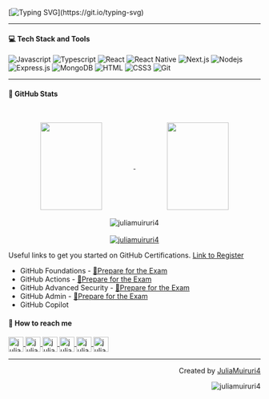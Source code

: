 
[![Typing SVG](https://readme-typing-svg.demolab.com/?lines=Hi!;Julia+here,+Welcome+to+my+page!)](https://git.io/typing-svg)

---

<!-- <p align="center"> 
    <a href="https://www.credly.com/badges/88647556-f7e7-4254-85b7-f231d5ff92ef/public_url">
        <img align="center" 
        src="https://images.credly.com/size/680x680/images/9d3f9958-2e06-4892-88b8-23d8b89f332a/image.png" 
        alt="Julia-Global-hackathon" 
        width="50"/>
    </a>
    <a href="https://www.credly.com/badges/e22d29f3-0cf3-45d0-9613-583cc70945fd/public_url">
        <img align="center" 
        src="https://images.credly.com/size/680x680/images/c7e9e836-0b6f-410d-b5fb-48297aa9c310/image.png" 
        alt="Julia-Global-hackathon" 
        width="50"/>
    </a>
    <a href="https://www.credly.com/badges/3abd1759-6fe2-4f9a-8e5d-78cb98ab01d1/public_url">
        <img align="center" 
        src="https://images.credly.com/size/340x340/images/bd6603af-71b8-4e9a-a6d0-8d82b39ad505/image.png" 
        alt="Julia-Global-hackathon"
        width="50"/>
    </a>
    <a href="https://www.credly.com/badges/23009003-b850-4802-8b3d-def7d6a25550/public_url">
        <img align="center" 
        src="https://images.credly.com/size/680x680/images/67b31c71-dec4-452d-8bef-a7ec39fc237e/GOL_Participant_Badge.png" 
        alt="Julia-Global-hackathon"
        width="50"/>
    </a>
    <a href="https://www.credly.com/badges/7943a798-fad1-4c1a-96bd-7482e8cc4a91/public_url">
        <img align="center" 
        src="https://images.credly.com/size/680x680/images/690dd7e4-e88a-4e4e-8681-f3b9d1119b2e/image.png" 
        alt="Julia-Global-hackathon"
        width="50"/>
    </a>
    <a href="https://www.credly.com/badges/e02cc85c-6760-4825-8d1d-3a66994bd462/public_url">
        <img align="center" 
        src="https://images.credly.com/size/340x340/images/eade341b-2218-4c62-bdd8-057d9a9bdef0/image.png" 
        alt="Contoso Real Estate project"
        width="50"/>
    </a>
    <a href="https://www.credly.com/badges/e6956e79-d07a-4a95-b604-c831864df349/public_url">
        <img align="center" 
        src="https://images.credly.com/size/680x680/images/fc1352af-87fa-4947-ba54-398a0e63322e/security-compliance-and-identity-fundamentals-600x600.png" 
        alt="Julia-Global-hackathon" 
        width="50"/>
    </a>
    <a href="https://www.credly.com/badges/faa8c285-4908-41b6-a613-9f1b617222b3/public_url">
        <img align="center" 
        src="https://images.credly.com/size/680x680/images/2a6251f2-737b-4bf6-9190-d77570cc76fc/CERT-Fundamentals-Power-Platform.png" 
        alt="Julia-Global-hackathon" 
        width="50"/>
    </a>
    <a href="https://www.credly.com/badges/3819b11a-50a8-4043-b138-218a36597176/public_url">
        <img align="center" 
        src="https://images.credly.com/size/680x680/images/be8fcaeb-c769-4858-b567-ffaaa73ce8cf/image.png" 
        alt="Julia-Azure-certified" 
        width="50"/>
    </a>
    <a href="https://www.credly.com/badges/f83b96ff-cc96-4d9b-a2b6-00e44c5852f8/public_url">
        <img align="center" 
        src="https://images.credly.com/size/340x340/images/3735a515-c10e-4c2d-ae6f-3bdca434170d/image.png" 
        alt="Julia-Azure-certified" 
        width="50"/>
    </a>
    <a href="https://www.credly.com/badges/27054ac0-e0f8-48f7-a7a2-4d7ae38aca4a/public_url">
        <img align="center" 
        src="https://images.credly.com/size/220x220/images/fa3cfe06-4515-4626-8333-c3b81b0d9c12/image.png" 
        alt="Julia-SkillUpAI" 
        width="50"/>
    </a>
    <a href="https://www.credly.com/badges/e02cc85c-6760-4825-8d1d-3a66994bd462/public_url">
        <img align="center" 
        src="https://images.credly.com/size/220x220/images/bb0cadc1-9666-4071-a1c9-8df3613669ce/image.png" 
        alt="Julia-Global-hackathon-Certified-Ready"
        width="50"/>
    </a>
</p> -->     

<h4> 💻 Tech Stack and Tools  </h4>

![Javascript](https://img.shields.io/badge/Javascript-F0DB4F?style=for-the-badge&labelColor=black&logo=javascript&logoColor=F0DB4F)
![Typescript](https://img.shields.io/badge/Typescript-007acc?style=for-the-badge&labelColor=black&logo=typescript&logoColor=007acc)
![React](https://img.shields.io/badge/-React-61DBFB?style=for-the-badge&labelColor=black&logo=react&logoColor=61DBFB)
![React Native](https://img.shields.io/badge/React_Native-20232A?style=for-the-badge&logo=react&logoColor=61DAFB)
![Next.js](https://img.shields.io/badge/next.js-000000?style=for-the-badge&logo=nextdotjs&logoColor=white)
![Nodejs](https://img.shields.io/badge/Nodejs-3C873A?style=for-the-badge&labelColor=black&logo=node.js&logoColor=3C873A)
![Express.js](https://img.shields.io/badge/Express.js-000000?style=for-the-badge&logo=express&logoColor=white)
![MongoDB](https://img.shields.io/badge/MongoDB-4EA94B?style=for-the-badge&logo=mongodb&logoColor=white)
![HTML](https://img.shields.io/badge/HTML5-E34F26?style=for-the-badge&logo=html5&logoColor=white)
![CSS3](https://img.shields.io/badge/CSS3-1572B6?style=for-the-badge&logo=css3&logoColor=white)
![Git](https://img.shields.io/badge/Git-F05032?style=for-the-badge&logo=git&logoColor=white)

---

<h4> 📔 GitHub Stats </h4>
<br>
<p align="center">
    <a href="https://github.com/juliamuiruri4">
        <img align="center"  
            height="175px" 
            src="https://denvercoder1-github-readme-stats.vercel.app/api?username=juliamuiruri4&show_icons=true&count_private=true&theme=react&border_color=7F3FBF&bg_color=0D1117&title_color=F85D7F&icon_color=F8D866" 
            height="192px" 
            width="49.5%"/>
    </a>
    <a href="https://github.com/juliamuiruri4">
        <img align="center" 
            height="175px"  
            src="https://denvercoder1-github-readme-stats.vercel.app/api/top-langs/?username=juliamuiruri4&langs_count=8&layout=compact&theme=react&border_color=7F3FBF&bg_color=0D1117&title_color=F85D7F&icon_color=F8D866" 
            height="192px" 
            width="49.5%"/>
    </a>
        <br><br>
        <img align="center" 
        src="https://github-readme-streak-stats.herokuapp.com/?user=juliamuiruri4&theme=radical&border=7F3FBF&background=0D1117" alt="juliamuiruri4"/>
        <br><br>
        <a href="https://github.com/juliamuiruri4">
            <img src="https://github-profile-summary-cards.vercel.app/api/cards/profile-details?username=juliamuiruri4&theme=radical" alt="juliamuiruri4"/>
        </a>
    </p>


Useful links to get you started on GitHub Certifications. [Link to Register](https://examregistration.github.com/login?ReturnUrl=%2Foverview)
- GitHub Foundations - [🔗Prepare for the Exam](https://aka.ms/exam-prep/github/foundations)
- GitHub Actions - [🔗Prepare for the Exam](https://aka.ms/exam-prep/github/actions)
- GitHub Advanced Security - [🔗Prepare for the Exam](https://aka.ms/exam-prep/github/security)
- GitHub Admin - [🔗Prepare for the Exam](https://aka.ms/exam-prep/github/admin)
- GitHub Copilot

<h4>  💬 How to reach me </h4>
<a href="https://www.linkedin.com/in/juliamuiruri/" target="blank">
    <img align="center" 
        src="https://raw.githubusercontent.com/rahuldkjain/github-profile-readme-generator/master/src/images/icons/Social/linked-in-alt.svg" 
        alt="juliamuiruri" 
        height="30" 
        width="30" 
    />
</a>
<a href="https://stackoverflow.com/users/17340887/julia-muiruri" target="blank">
    <img align="center" 
        src="https://raw.githubusercontent.com/rahuldkjain/github-profile-readme-generator/master/src/images/icons/Social/stack-overflow.svg" 
        alt="julia-muiruri" 
        height="30" 
        width="30" 
    />
</a>
<a href="https://www.youtube.com/@juliamuiruri/videos" target="blank">
    <img align="center" src="https://raw.githubusercontent.com/rahuldkjain/github-profile-readme-generator/888aff31e1d26dd2a6acf6afebbc34970aeb0118/src/images/icons/Social/youtube.svg" 
        alt="juliamuiruri" 
        height="30" 
        width="30" 
    />
</a>
<a href="https://twitter.com/juliamuiruri4" target="blank">
    <img align="center" 
    src="https://raw.githubusercontent.com/rahuldkjain/github-profile-readme-generator/888aff31e1d26dd2a6acf6afebbc34970aeb0118/src/images/icons/Social/twitter.svg" 
    alt="juliamuiruri4" 
    height="30" 
    width="30" />
</a>
<a href="https://www.facebook.com/julia.muiruri.10?mibextid=ZbWKwL" target="blank">
    <img align="center" 
        src="https://raw.githubusercontent.com/rahuldkjain/github-profile-readme-generator/888aff31e1d26dd2a6acf6afebbc34970aeb0118/src/images/icons/Social/facebook.svg"
        alt="juliamuiruri4" 
        height="30" 
        width="30" 
    />
</a>
<a href="https://dev.to/juliamuiruri4" target="blank">
    <img align="center" 
        src="https://raw.githubusercontent.com/rahuldkjain/github-profile-readme-generator/888aff31e1d26dd2a6acf6afebbc34970aeb0118/src/images/icons/Social/devto.svg"
        alt="juliamuiruri-devto" 
        height="30" 
        width="30" 
    />
</a>

---

<p align="right" > Created by 
    <a href="https://github.com/juliamuiruri4">JuliaMuiruri4</a>
</p>
<p align="right" > 
    <img src="https://komarev.com/ghpvc/?username=juliamuiruri4&label=Profile%20views&color=0e75b6&style=flat" alt="juliamuiruri4"/> 
</p>
